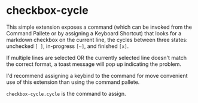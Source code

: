 # checkbox-cycle

This simple extension exposes a command (which can be invoked from the Command Pallete or by assigning a Keyboard Shortcut) that looks for a markdown checkbox on the current line, the cycles between three states: unchecked `[ ]`, in-progress `[~]`, and finished `[x]`.

If multiple lines are selected OR the currently selected line doesn't match the correct format, a toast message will pop up indicating the problem.

I'd recommend assigning a keybind to the command for move convenient use of this extension than using the command pallete.

`checkbox-cycle.cycle` is the command to assign.
